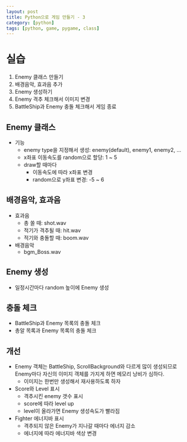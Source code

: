 ```yaml
---
layout: post
title: Python으로 게임 만들기 - 3
category: [python]
tags: [python, game, pygame, class]
---
```



# 실습
1. Enemy 클래스 만들기
1. 배경음악, 효과음 추가
1. Enemy 생성하기
1. Enemy 격추 체크해서 이미지 변경
1. BattleShip과 Enemy 충돌 체크해서 게임 종료

## Enemy 클래스
* 기능
    - enemy type을 지정해서 생성: enemy(default), enemy1, enemy2, ...
    - x좌표 이동속도를 random으로 할당: 1 ~ 5
    - draw할 때마다 
        * 이동속도에 따라 x좌표 변경
        * random으로 y좌표 변경: -5 ~ 6
    
## 배경음악, 효과음
* 효과음
    - 총 쏠 때: shot.wav
    - 적기가 격추될 때: hit.wav
    - 적기와 충돌할 때: boom.wav
* 배경음악
    - bgm_Boss.wav

## Enemy 생성
* 일정시간마다 random 높이에 Enemy 생성

## 충돌 체크
* BattleShip과 Enemy 목록의 충돌 체크
* 총알 목록과 Enemy 목록의 충돌 체크

## 개선
* Enemy 객체는 BattleShip, ScrollBackground와 다르게 많이 생성되므로 Enemy마다 자신의 이미지 객체를 가지게 하면 메모리 낭비가 심하다.
    - 이미지는 한번만 생성해서 재사용하도록 하자
* Score와 Level 표시
    - 격추시킨 enemy 갯수 표시
    - score에 따라 level up
    - level이 올라가면 Enemy 생성속도가 빨라짐
* Fighter 에너지바 표시
    - 격추되지 않은 Enemy가 지나갈 때마다 에너지 감소
    - 에너지에 따라 에너지바 색상 변경
    
